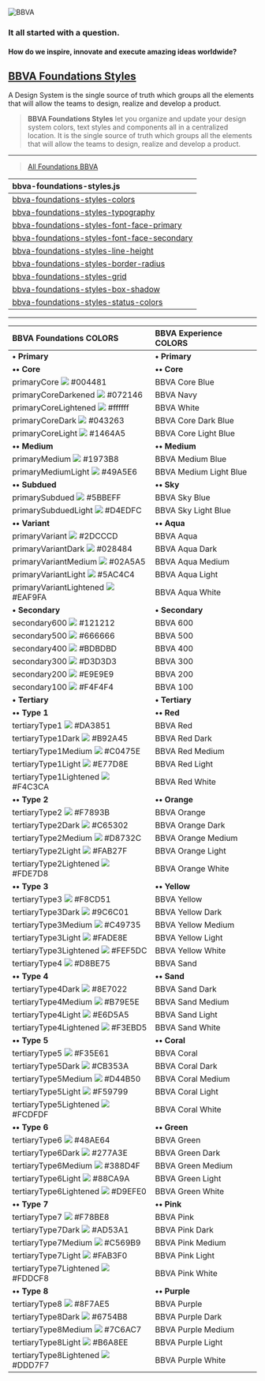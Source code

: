 ![BBVA](https://img.shields.io/badge/BBVA-Experience-blue.svg)

### It all started with a question.

#### How do we inspire, innovate and execute amazing ideas worldwide?

## [BBVA Foundations Styles](https://www.bbvaexperience.com/)

A Design System is the single source of truth which groups all the elements that will allow the teams to design, realize and develop a product.

> **BBVA Foundations Styles** let you organize and update your design system colors, text styles and components all in a centralized location. It is the single source of truth which groups all the elements that will allow the teams to design, realize and develop a product.

---

> [All Foundations BBVA](https://ui.bbvaexperience.com/ui_element/all-foundations/)

| bbva-foundations-styles.js                                                                                   |
| :----------------------------------------------------------------------------------------------------------- |
| [bbva-foundations-styles-colors](https://ui.bbvaexperience.com/ui_element/colors/)                           |
| [bbva-foundations-styles-typography](https://ui.bbvaexperience.com/ui_element/typography/)                   |
| [bbva-foundations-styles-font-face-primary](https://ui.bbvaexperience.com/ui_element/typography/)            |
| [bbva-foundations-styles-font-face-secondary](https://ui.bbvaexperience.com/ui_element/typography/)          |
| [bbva-foundations-styles-line-height](https://ui.bbvaexperience.com/ui_element/typography/typography-specs/) |
| [bbva-foundations-styles-border-radius](https://ui.bbvaexperience.com/ui_element/typography/)                |
| [bbva-foundations-styles-grid](https://ui.bbvaexperience.com/ui_element/grid-layout/)                        |
| [bbva-foundations-styles-box-shadow](https://ui.bbvaexperience.com/ui_element/colors/)                       |
| [bbva-foundations-styles-status-colors](https://ui.bbvaexperience.com/ui_element/default/default-specs/)     |

---

| BBVA Foundations COLORS                                                           | BBVA Experience COLORS |
| :-------------------------------------------------------------------------------- | :--------------------- |
| **• Primary**                                                                     | **• Primary**          |
| **•• Core**                                                                       | **•• Core**            |
| primaryCore ![](https://placehold.it/15/004481/000000?text=+) #004481             | BBVA Core Blue         |
| primaryCoreDarkened ![](https://placehold.it/15/072146/000000?text=+) #072146     | BBVA Navy              |
| primaryCoreLightened ![](https://placehold.it/15/FFFFFF/000000?text=.+) #ffffff   | BBVA White             |
| primaryCoreDark ![](https://placehold.it/15/043263/000000?text=+) #043263         | BBVA Core Dark Blue    |
| primaryCoreLight ![](https://placehold.it/15/1464A5/000000?text=+) #1464A5        | BBVA Core Light Blue   |
| **•• Medium**                                                                     | **•• Medium**          |
| primaryMedium ![](https://placehold.it/15/1973B8/000000?text=+) #1973B8           | BBVA Medium Blue       |
| primaryMediumLight ![](https://placehold.it/15/49A5E6/000000?text=+) #49A5E6      | BBVA Medium Light Blue |
| **•• Subdued**                                                                    | **•• Sky**             |
| primarySubdued ![](https://placehold.it/15/5BBEFF/000000?text=+) #5BBEFF          | BBVA Sky Blue          |
| primarySubduedLight ![](https://placehold.it/15/D4EDFC/000000?text=+) #D4EDFC     | BBVA Sky Light Blue    |
| **•• Variant**                                                                    | **•• Aqua**            |
| primaryVariant ![](https://placehold.it/15/2DCCCD/000000?text=+) #2DCCCD          | BBVA Aqua              |
| primaryVariantDark ![](https://placehold.it/15/028484/000000?text=+) #028484      | BBVA Aqua Dark         |
| primaryVariantMedium ![](https://placehold.it/15/02A5A5/000000?text=+) #02A5A5    | BBVA Aqua Medium       |
| primaryVariantLight ![](https://placehold.it/15/5AC4C4/000000?text=+) #5AC4C4     | BBVA Aqua Light        |
| primaryVariantLightened ![](https://placehold.it/15/EAF9FA/000000?text=+) #EAF9FA | BBVA Aqua White        |
| **• Secondary**                                                                   | **• Secondary**        |
| secondary600 ![](https://placehold.it/15/121212/000000?text=+) #121212            | BBVA 600               |
| secondary500 ![](https://placehold.it/15/666666/000000?text=+) #666666            | BBVA 500               |
| secondary400 ![](https://placehold.it/15/BDBDBD/000000?text=+) #BDBDBD            | BBVA 400               |
| secondary300 ![](https://placehold.it/15/D3D3D3/000000?text=+) #D3D3D3            | BBVA 300               |
| secondary200 ![](https://placehold.it/15/E9E9E9/000000?text=+) #E9E9E9            | BBVA 200               |
| secondary100 ![](https://placehold.it/15/F4F4F4/000000?text=+) #F4F4F4            | BBVA 100               |
| **• Tertiary**                                                                    | **• Tertiary**         |
| **•• Type 1**                                                                     | **•• Red**             |
| tertiaryType1 ![](https://placehold.it/15/DA3851/000000?text=+) #DA3851           | BBVA Red               |
| tertiaryType1Dark ![](https://placehold.it/15/B92A45/000000?text=+) #B92A45       | BBVA Red Dark          |
| tertiaryType1Medium ![](https://placehold.it/15/C0475E/000000?text=+) #C0475E     | BBVA Red Medium        |
| tertiaryType1Light ![](https://placehold.it/15/E77D8E/000000?text=+) #E77D8E      | BBVA Red Light         |
| tertiaryType1Lightened ![](https://placehold.it/15/F4C3CA/000000?text=+) #F4C3CA  | BBVA Red White         |
| **•• Type 2**                                                                     | **•• Orange**          |
| tertiaryType2 ![](https://placehold.it/15/F7893B/000000?text=+) #F7893B           | BBVA Orange            |
| tertiaryType2Dark ![](https://placehold.it/15/C65302/000000?text=+) #C65302       | BBVA Orange Dark       |
| tertiaryType2Medium ![](https://placehold.it/15/D8732C/000000?text=+) #D8732C     | BBVA Orange Medium     |
| tertiaryType2Light ![](https://placehold.it/15/FAB27F/000000?text=+) #FAB27F      | BBVA Orange Light      |
| tertiaryType2Lightened ![](https://placehold.it/15/FDE7D8/000000?text=+) #FDE7D8  | BBVA Orange White      |
| **•• Type 3**                                                                     | **•• Yellow**          |
| tertiaryType3 ![](https://placehold.it/15/F8CD51/000000?text=+) #F8CD51           | BBVA Yellow            |
| tertiaryType3Dark ![](https://placehold.it/15/9C6C01/000000?text=+) #9C6C01       | BBVA Yellow Dark       |
| tertiaryType3Medium ![](https://placehold.it/15/C49735/000000?text=+) #C49735     | BBVA Yellow Medium     |
| tertiaryType3Light ![](https://placehold.it/15/FADE8E/000000?text=+) #FADE8E      | BBVA Yellow Light      |
| tertiaryType3Lightened ![](https://placehold.it/15/FEF5DC/000000?text=+) #FEF5DC  | BBVA Yellow White      |
| tertiaryType4 ![](https://placehold.it/15/D8BE75/000000?text=+) #D8BE75           | BBVA Sand              |
| **•• Type 4**                                                                     | **•• Sand**            |
| tertiaryType4Dark ![](https://placehold.it/15/8E7022/000000?text=+) #8E7022       | BBVA Sand Dark         |
| tertiaryType4Medium ![](https://placehold.it/15/B79E5E/000000?text=+) #B79E5E     | BBVA Sand Medium       |
| tertiaryType4Light ![](https://placehold.it/15/E6D5A5/000000?text=+) #E6D5A5      | BBVA Sand Light        |
| tertiaryType4Lightened ![](https://placehold.it/15/F3EBD5/000000?text=+) #F3EBD5  | BBVA Sand White        |
| **•• Type 5**                                                                     | **•• Coral**           |
| tertiaryType5 ![](https://placehold.it/15/F35E61/000000?text=+) #F35E61           | BBVA Coral             |
| tertiaryType5Dark ![](https://placehold.it/15/CB353A/000000?text=+) #CB353A       | BBVA Coral Dark        |
| tertiaryType5Medium ![](https://placehold.it/15/D44B50/000000?text=+) #D44B50     | BBVA Coral Medium      |
| tertiaryType5Light ![](https://placehold.it/15/F59799/000000?text=+) #F59799      | BBVA Coral Light       |
| tertiaryType5Lightened ![](https://placehold.it/15/FCDFDF/000000?text=+) #FCDFDF  | BBVA Coral White       |
| **•• Type 6**                                                                     | **•• Green**           |
| tertiaryType6 ![](https://placehold.it/15/48AE64/000000?text=+) #48AE64           | BBVA Green             |
| tertiaryType6Dark ![](https://placehold.it/15/277A3E/000000?text=+) #277A3E       | BBVA Green Dark        |
| tertiaryType6Medium ![](https://placehold.it/15/388D4F/000000?text=+) #388D4F     | BBVA Green Medium      |
| tertiaryType6Light ![](https://placehold.it/15/88CA9A/000000?text=+) #88CA9A      | BBVA Green Light       |
| tertiaryType6Lightened ![](https://placehold.it/15/D9EFE0/000000?text=+) #D9EFE0  | BBVA Green White       |
| **•• Type 7**                                                                     | **•• Pink**            |
| tertiaryType7 ![](https://placehold.it/15/F78BE8/000000?text=+) #F78BE8           | BBVA Pink              |
| tertiaryType7Dark ![](https://placehold.it/15/AD53A1/000000?text=+) #AD53A1       | BBVA Pink Dark         |
| tertiaryType7Medium ![](https://placehold.it/15/C569B9/000000?text=+) #C569B9     | BBVA Pink Medium       |
| tertiaryType7Light ![](https://placehold.it/15/FAB3F0/000000?text=+) #FAB3F0      | BBVA Pink Light        |
| tertiaryType7Lightened ![](https://placehold.it/15/FDDCF8/000000?text=+) #FDDCF8  | BBVA Pink White        |
| **•• Type 8**                                                                     | **•• Purple**          |
| tertiaryType8 ![](https://placehold.it/15/8F7AE5/000000?text=+) #8F7AE5           | BBVA Purple            |
| tertiaryType8Dark ![](https://placehold.it/15/6754B8/000000?text=+) #6754B8       | BBVA Purple Dark       |
| tertiaryType8Medium ![](https://placehold.it/15/7C6AC7/000000?text=+) #7C6AC7     | BBVA Purple Medium     |
| tertiaryType8Light ![](https://placehold.it/15/B6A8EE/000000?text=+) #B6A8EE      | BBVA Purple Light      |
| tertiaryType8Lightened ![](https://placehold.it/15/DDD7F7/000000?text=+) #DDD7F7  | BBVA Purple White      |

